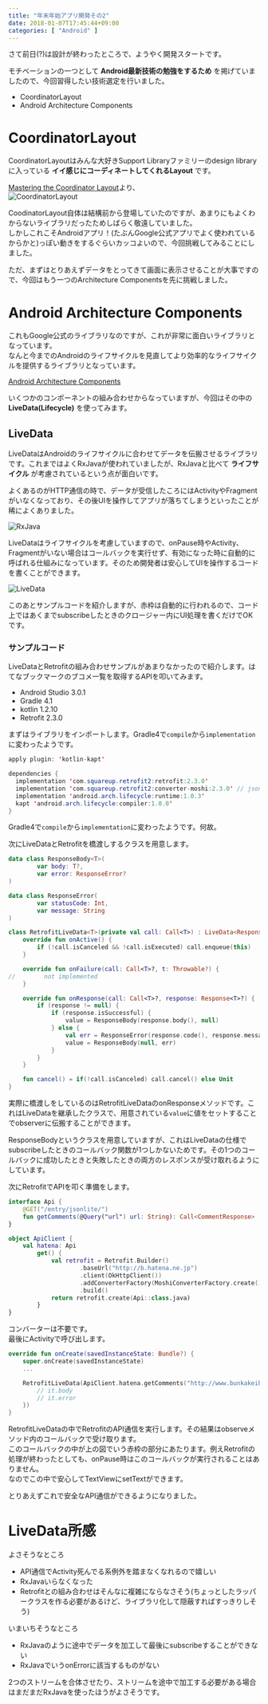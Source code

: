 ```yaml
---
title: "年末年始アプリ開発その2"
date: 2018-01-07T17:45:44+09:00
categories: [ "Android" ]
---
```


さて前日(?)は設計が終わったところで、ようやく開発スタートです。

モチベーションの一つとして **Android最新技術の勉強をするため** を掲げていましたので、今回習得したい技術選定を行いました。

- CoordinatorLayout
- Android Architecture Components

# CoordinatorLayout
CoordinatorLayoutはみんな大好きSupport Libraryファミリーのdesign libraryに入っている **イイ感じにコーディネートしてくれるLayout** です。  

[Mastering the Coordinator Layout](http://saulmm.github.io/mastering-coordinator)より、  
![CoordinatorLayout](http://androcode.es/wp-content/uploads/2015/10/simple_coordinator.gif)

CoodinatorLayout自体は結構前から登場していたのですが、あまりにもよくわからないライブラリだったためしばらく敬遠していました。  
しかしこれこそAndroidアプリ！(たぶんGoogle公式アプリでよく使われているからかと)っぽい動きをするぐらいカッコよいので、今回挑戦してみることにしました。

ただ、まずはとりあえずデータをとってきて画面に表示させることが大事ですので、今回はもう一つのArchitecture Componentsを先に挑戦しました。

# Android Architecture Components
これもGoogle公式のライブラリなのですが、これが非常に面白いライブラリとなっています。  
なんと今までのAndroidのライフサイクルを見直してより効率的なライフサイクルを提供するライブラリとなっています。

[Android Architecture Components](https://developer.android.com/topic/libraries/architecture/index.html)

いくつかのコンポーネントの組み合わせからなっていますが、今回はその中の **LiveData(Lifecycle)** を使ってみます。

## LiveData
LiveDataはAndroidのライフサイクルに合わせてデータを伝搬させるライブラリです。これまではよくRxJavaが使われていましたが、RxJavaと比べて **ライフサイクル** が考慮されているという点が面白いです。

よくあるのがHTTP通信の時で、データが受信したころにはActivityやFragmentがいなくなっており、その後UIを操作してアプリが落ちてしまうといったことが稀によくありました。

![RxJava](../../images/2018-01-07/map1.png)

LiveDataはライフサイクルを考慮していますので、onPause時やActivity、Fragmentがいない場合はコールバックを実行せず、有効になった時に自動的に呼ばれる仕組みになっています。そのため開発者は安心してUIを操作するコードを書くことができます。

![LiveData](../../images/2018-01-07/map2.png)

このあとサンプルコードを紹介しますが、赤枠は自動的に行われるので、コード上ではあくまでsubscribeしたときのクロージャー内にUI処理を書くだけでOKです。

### サンプルコード
LiveDataとRetrofitの組み合わせサンプルがあまりなかったので紹介します。はてなブックマークのブコメ一覧を取得するAPIを叩いてみます。

- Android Studio 3.0.1
- Gradle 4.1
- kotlin 1.2.10
- Retrofit 2.3.0

まずはライブラリをインポートします。Gradle4で`compile`から`implementation`に変わったようです。

```java
apply plugin: 'kotlin-kapt'

dependencies {
  implementation 'com.squareup.retrofit2:retrofit:2.3.0'
  implementation 'com.squareup.retrofit2:converter-moshi:2.3.0' // json converter
  implementation 'android.arch.lifecycle:runtime:1.0.3'
  kapt 'android.arch.lifecycle:compiler:1.0.0'
}
```

Gradle4で`compile`から`implementation`に変わったようです。何故。

次にLiveDataとRetrofitを橋渡しするクラスを用意します。

```kotlin
data class ResponseBody<T>(
        var body: T?,
        var error: ResponseError?
)

data class ResponseError(
        var statusCode: Int,
        var message: String
)

class RetrofitLiveData<T>(private val call: Call<T>) : LiveData<ResponseBody<T>>(), Callback<T> {
    override fun onActive() {
        if (!call.isCanceled && !call.isExecuted) call.enqueue(this)
    }

    override fun onFailure(call: Call<T>?, t: Throwable?) {
//        not implemented
    }

    override fun onResponse(call: Call<T>?, response: Response<T>?) {
        if (response != null) {
            if (response.isSuccessful) {
                value = ResponseBody(response.body(), null)
            } else {
                val err = ResponseError(response.code(), response.message())
                value = ResponseBody(null, err)
            }
        }
    }

    fun cancel() = if(!call.isCanceled) call.cancel() else Unit
}
```

実際に橋渡しをしているのはRetrofitLiveDataのonResponseメソッドです。これはLiveDataを継承したクラスで、用意されている`value`に値をセットすることでobserverに伝搬することができます。

ResponseBodyというクラスを用意していますが、これはLiveDataの仕様でsubscribeしたときのコールバック関数が1つしかないためです。その1つのコールバックに成功したときと失敗したときの両方のレスポンスが受け取れるようにしています。

次にRetrofitでAPIを叩く準備をします。

```kotlin
interface Api {
    @GET("/entry/jsonlite/")
    fun getComments(@Query("url") url: String): Call<CommentResponse>
}

object ApiClient {
    val hatena: Api
        get() {
            val retrofit = Retrofit.Builder()
                    .baseUrl("http://b.hatena.ne.jp")
                    .client(OkHttpClient())
                    .addConverterFactory(MoshiConverterFactory.create())
                    .build()
            return retrofit.create(Api::class.java)
        }
}
```

コンバーターは不要です。  
最後にActivityで呼び出します。

```kotlin
override fun onCreate(savedInstanceState: Bundle?) {
    super.onCreate(savedInstanceState)
    ...

    RetrofitLiveData(ApiClient.hatena.getComments("http://www.bunkakeihack.com/entry/2018/01/06/200800")).observe(this, Observer {
        // it.body
        // it.error
    })
}
```

RetrofitLiveDataの中でRetrofitのAPI通信を実行します。その結果はobserveメソッド内のコールバックで受け取ります。  
このコールバックの中が上の図でいう赤枠の部分にあたります。例えRetrofitの処理が終わったとしても、onPause時はこのコールバックが実行されることはありません。  
なのでこの中で安心してTextViewにsetTextができます。

とりあえずこれで安全なAPI通信ができるようになりました。

# LiveData所感
よさそうなところ

- API通信でActivity死んでる系例外を踏まなくなれるので嬉しい
- RxJavaいらなくなった
- Retrofitとの組み合わせはそんなに複雑にならなさそう(ちょっとしたラッパークラスを作る必要があるけど、ライブラリ化して隠蔽すればすっきりしそう)

いまいちそうなところ

- RxJavaのように途中でデータを加工して最後にsubscribeすることができない
- RxJavaでいうonErrorに該当するものがない

2つのストリームを合体させたり、ストリームを途中で加工する必要がある場合はまだまだRxJavaを使ったほうがよさそうです。
